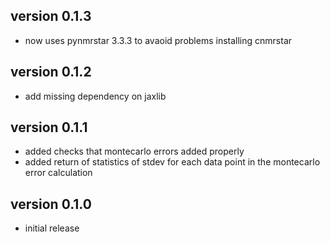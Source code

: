 ## version 0.1.3
- now uses pynmrstar 3.3.3 to avaoid problems installing cnmrstar

## version 0.1.2
- add missing dependency on jaxlib

## version 0.1.1
- added checks that montecarlo errors added properly
- added return of statistics of stdev for each data point in the montecarlo error calculation

## version 0.1.0
- initial release
